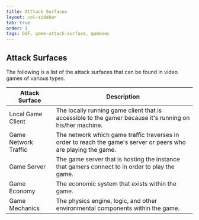 ```yaml
---
title: Atttack Surfaces
layout: col-sidebar
tab: true
order: 1
tags: GSF, game-attack-surface, gamesec
---
```


## Attack Surfaces

The following is a list of the attack surfaces that can be found in video games of various types.

| Attack Surface | Description |
| -------------- | ----------- |
| Local Game Client | The locally running game client that is accessible to the gamer because it's running on his/her machine. |
| Game Network Traffic | The network which game traffic traverses in order to reach the game's server or peers who are playing the game. |
| Game Server | The game server that is hosting the instance that gamers connect to in order to play the game. |
| Game Economy | The economic system that exists within the game. |
| Game Mechanics | The physics engine, logic, and other environmental components within the game. |